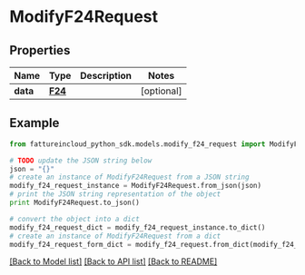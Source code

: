 # ModifyF24Request



## Properties
Name | Type | Description | Notes
------------ | ------------- | ------------- | -------------
**data** | [**F24**](F24.md) |  | [optional] 

## Example

```python
from fattureincloud_python_sdk.models.modify_f24_request import ModifyF24Request

# TODO update the JSON string below
json = "{}"
# create an instance of ModifyF24Request from a JSON string
modify_f24_request_instance = ModifyF24Request.from_json(json)
# print the JSON string representation of the object
print ModifyF24Request.to_json()

# convert the object into a dict
modify_f24_request_dict = modify_f24_request_instance.to_dict()
# create an instance of ModifyF24Request from a dict
modify_f24_request_form_dict = modify_f24_request.from_dict(modify_f24_request_dict)
```
[[Back to Model list]](../README.md#documentation-for-models) [[Back to API list]](../README.md#documentation-for-api-endpoints) [[Back to README]](../README.md)


